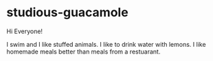 # studious-guacamole

Hi Everyone!

I swim and I like stuffed animals. I like to drink water with lemons.
I like homemade meals better than meals from a restuarant.
